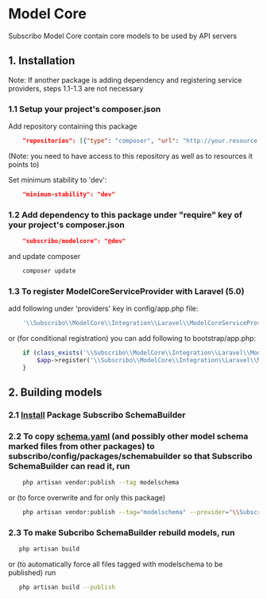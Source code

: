 # Model Core

Subscribo Model Core contain core models to be used by API servers

## 1. Installation

Note: If another package is adding dependency and registering service providers, steps 1.1-1.3 are not necessary

### 1.1 Setup your project's composer.json

Add repository containing this package

```json
    "repositories": [{"type": "composer", "url": "http://your.resource.url"}],
```

(Note: you need to have access to this repository as well as to resources it points to)

Set minimum stability to 'dev':

```json
    "minimum-stability": "dev"
```

### 1.2 Add dependency to this package under "require" key of your project's composer.json

```json
    "subscribo/modelcore": "@dev"
```

and update composer

```sh
    composer update
```

### 1.3 To register ModelCoreServiceProvider with Laravel (5.0)

add following under 'providers' key in config/app.php file:

```php
    '\\Subscribo\\ModelCore\\Integration\\Laravel\\ModelCoreServiceProvider',
```

or (for conditional registration) you can add following to bootstrap/app.php:

```php
    if (class_exists('\\Subscribo\\ModelCore\\Integration\\Laravel\\ModelCoreServiceProvider')) {
        $app->register('\\Subscribo\\ModelCore\\Integration\\Laravel\\ModelCoreServiceProvider');
    }
```

## 2. Building models

### 2.1 [Install](../schemabuilder/README.md) Package Subscribo SchemaBuilder

### 2.2 To copy [schema.yaml](/src/modelschema/schema.yaml) (and possibly other model schema marked files from other packages) to subscribo/config/packages/schemabuilder so that Subscribo SchemaBuilder can read it, run

```sh
    php artisan vendor:publish --tag modelschema
```

or (to force overwrite and for only this package)

```sh
    php artisan vendor:publish --tag="modelschema" --provider="\\Subscribo\\ModelCore\\Integration\\Laravel\\ModelCoreServiceProvider" --force
```



### 2.3 To make Subcribo SchemaBuilder rebuild models, run

```sh
   php artisan build
```

or (to automatically force all files tagged with modelschema to be published) run


```sh
   php artisan build --publish
```


